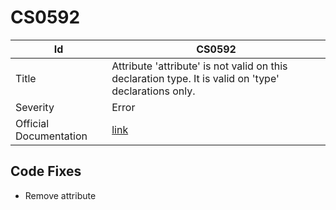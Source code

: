 # CS0592

| Id                     | CS0592                                                                                                  |
| ---------------------- | ------------------------------------------------------------------------------------------------------- |
| Title                  | Attribute 'attribute' is not valid on this declaration type\. It is valid on 'type' declarations only\. |
| Severity               | Error                                                                                                   |
| Official Documentation | [link](http://docs.microsoft.com/en-us/dotnet/csharp/language-reference/compiler-messages/cs0592)       |

## Code Fixes

* Remove attribute
